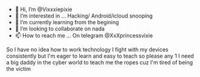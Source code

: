 - 👋 Hi, I’m @Vixxxiepixie
- 👀 I’m interested in ... Hacking/ Android/icloud snooping
- 🌱 I’m currently learning from the begining
- 💞️ I’m looking to collaborate on nada
- 📫 How to reach me ...
On telegram @XxXprincessvixie


So I have no idea how to work technology I fight with my devices consistently but I'm eager to learn and easy to teach so please any 1 I need a big daddy in the cyber world to teach me the ropes cuz I'm tired of being the victim

<!---
Vixxxiepixie/Vixxxiepixie is a ✨ special ✨ repository because its `README.md` (this file) appears on your GitHub profile.
You can click the Preview link to take a look at your changes.
--->
